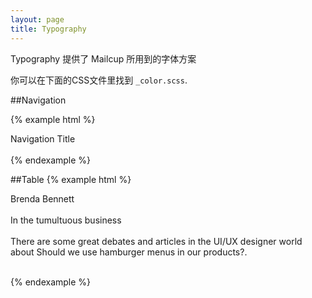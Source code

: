 ```yaml
---
layout: page
title: Typography
---
```


Typography 提供了 Mailcup 所用到的字体方案

你可以在下面的CSS文件里找到 `_color.scss`.


##Navigation

{% example html %}
<div class="nav-title">Navigation Title</div><br>
{% endexample %}

##Table
{% example html %}
<div class="table-item-title">Brenda Bennett</div><br>
<div class="table-item-subtitle">In the tumultuous business</div><br>
<div class="table-item-content">There are some great debates and articles in the UI/UX designer world about Should we use hamburger menus in our products?.</div><br>

{% endexample %}
